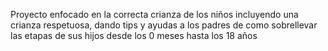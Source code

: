 Proyecto enfocado en la correcta crianza de los niños incluyendo una crianza respetuosa, dando tips y ayudas a los padres de como sobrellevar las etapas de sus hijos desde los 0 meses hasta los 18 años
